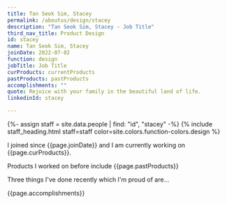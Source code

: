 ```yaml
---
title: Tan Seok Sim, Stacey
permalink: /aboutus/design/stacey
description: "Tan Seok Sim, Stacey - Job Title"
third_nav_title: Product Design
id: stacey
name: Tan Seok Sim, Stacey
joinDate: 2022-07-02
function: design
jobTitle: Job Title
curProducts: currentProducts
pastProducts: pastProducts
accomplishments: ""
quote: Rejoice with your family in the beautiful land of life.
linkedinId: stacey

---
```


{%- assign staff = site.data.people | find: "id", "stacey" -%}
{% include staff_heading.html staff=staff color=site.colors.function-colors.design %}

<p>I joined since {{page.joinDate}} and I am currently working on {{page.curProducts}}.</p>

<p>Products I worked on before include {{page.pastProducts}}</p>

<p>Three things I've done recently which I'm proud of are...</p>
{{page.accomplishments}}
